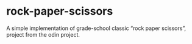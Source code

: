 # rock-paper-scissors
A simple implementation of grade-school classic “rock paper scissors”, project from the odin project.
